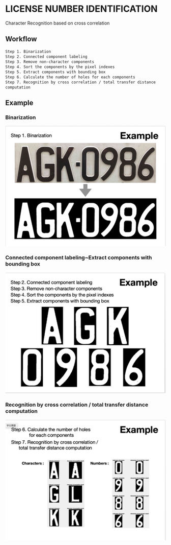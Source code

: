 # LICENSE NUMBER IDENTIFICATION 
Character Recognition based on cross correlation

## Workflow
```
Step 1. Binarization
Step 2. Connected component labeling
Step 3. Remove non-character components
Step 4. Sort the components by the pixel indexes
Step 5. Extract components with bounding box
Step 6. Calculate the number of holes for each components
Step 7. Recognition by cross correlation / total transfer distance computation
```

## Example
### Binarization
![alt text](https://github.com/leduoyang/Character-Recognition-based-on-cross-correlation/blob/master/img/1.png)
### Connected component labeling~Extract components with bounding box
![alt text](https://github.com/leduoyang/Character-Recognition-based-on-cross-correlation/blob/master/img/2.png)
### Recognition by cross correlation / total transfer distance computation
![alt text](https://github.com/leduoyang/Character-Recognition-based-on-cross-correlation/blob/master/img/3.png)
